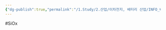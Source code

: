 ```yaml
---
{"dg-publish":true,"permalink":"/1.Study/2.산업/이차전지, 배터리 산업/INFO_배터리/SiOx/","created":"2024-11-20T21:02:27.677+09:00","updated":"2025-06-26T16:53:26.872+09:00"}
---
```


#SiOx


